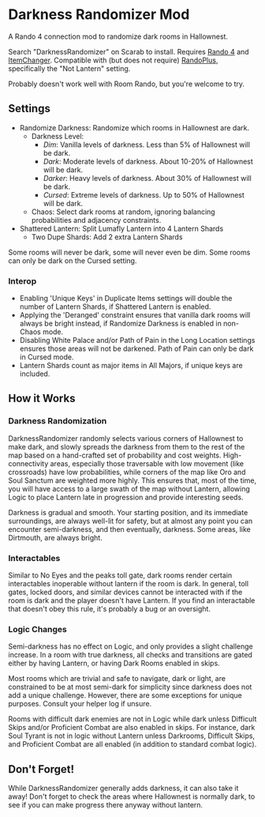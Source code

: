 # Darkness Randomizer Mod

A Rando 4 connection mod to randomize dark rooms in Hallownest.

Search "DarknessRandomizer" on Scarab to install. Requires [Rando 4](https://github.com/homothetyhk/RandomizerMod) and [ItemChanger](https://github.com/homothetyhk/HollowKnight.ItemChanger). Compatible with (but does not require) [RandoPlus](https://github.com/flibber-hk/HollowKnight.RandoPlus), specifically the "Not Lantern" setting.

Probably doesn't work well with Room Rando, but you're welcome to try.

## Settings

* Randomize Darkness: Randomize which rooms in Hallownest are dark.
  * Darkness Level:
    * _Dim_: Vanilla levels of darkness. Less than 5% of Hallownest will be dark.
    * _Dark_: Moderate levels of darkness. About 10-20% of Hallownest will be dark.
    * _Darker_: Heavy levels of darkness. About 30% of Hallownest will be dark.
    * _Cursed_: Extreme levels of darkness. Up to 50% of Hallownest will be dark.
  * Chaos: Select dark rooms at random, ignoring balancing probabilities and adjacency constraints.
* Shattered Lantern: Split Lumafly Lantern into 4 Lantern Shards
  * Two Dupe Shards: Add 2 extra Lantern Shards
  
Some rooms will never be dark, some will never even be dim. Some rooms can only be dark on the Cursed setting.

### Interop

* Enabling 'Unique Keys' in Duplicate Items settings will double the number of Lantern Shards, if Shattered Lantern is enabled.
* Applying the 'Deranged' constraint ensures that vanilla dark rooms will always be bright instead, if Randomize Darkness is enabled in non-Chaos mode.
* Disabling White Palace and/or Path of Pain in the Long Location settings ensures those areas will not be darkened. Path of Pain can only be dark in Cursed mode.
* Lantern Shards count as major items in All Majors, if unique keys are included.

## How it Works

### Darkness Randomization

DarknessRandomizer randomly selects various corners of Hallownest to make dark, and slowly spreads the darkness from them to the rest of the map based on a hand-crafted set of probability and cost weights. High-connectivity areas, especially those traversable with low movement (like crossroads) have low probabilities, while corners of the map like Oro and Soul Sanctum are weighted more highly. This ensures that, most of the time, you will have access to a large swath of the map without Lantern, allowing Logic to place Lantern late in progression and provide interesting seeds.

Darkness is gradual and smooth. Your starting position, and its immediate surroundings, are always well-lit for safety, but at almost any point you can encounter semi-darkness, and then eventually, darkness. Some areas, like Dirtmouth, are always bright.

### Interactables

Similar to No Eyes and the peaks toll gate, dark rooms render certain interactables inoperable without lantern if the room is dark. In general, toll gates, locked doors, and similar devices cannot be interacted with if the room is dark and the player doesn't have Lantern. If you find an interactable that doesn't obey this rule, it's probably a bug or an oversight.

### Logic Changes

Semi-darkness has no effect on Logic, and only provides a slight challenge increase. In a room with true darkness, all checks and transitions are gated either by having Lantern, or having Dark Rooms enabled in skips.

Most rooms which are trivial and safe to navigate, dark or light, are constrained to be at most semi-dark for simplicity since darkness does not add a unique challenge. However, there are some exceptions for unique purposes. Consult your helper log if unsure.

Rooms with difficult dark enemies are not in Logic while dark unless Difficult Skips and/or Proficient Combat are also enabled in skips. For instance, dark Soul Tyrant is not in logic without Lantern unless Darkrooms, Difficult Skips, and Proficient Combat are all enabled (in addition to standard combat logic).

## Don't Forget!

While DarknessRandomizer generally adds darkness, it can also take it away! Don't forget to check the areas where Hallownest is normally dark, to see if you can make progress there anyway without lantern.
